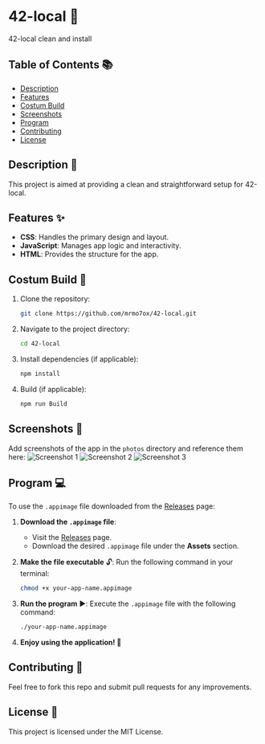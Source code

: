# 42-local 🚀

42-local clean and install

## Table of Contents 📚
- [Description](#description)
- [Features](#features)
- [Costum Build](#costum-build)
- [Screenshots](#screenshots)
- [Program](#program)
- [Contributing](#contributing)
- [License](#license)

## Description 📝
This project is aimed at providing a clean and straightforward setup for 42-local.

## Features ✨
- **CSS**: Handles the primary design and layout.
- **JavaScript**: Manages app logic and interactivity.
- **HTML**: Provides the structure for the app.

## Costum Build 🔧
1. Clone the repository:
   ```bash
   git clone https://github.com/mrmo7ox/42-local.git
   ```
2. Navigate to the project directory:
   ```bash
   cd 42-local
   ```
3. Install dependencies (if applicable):
   ```bash
   npm install
   ```
4. Build (if applicable):
   ```bash
   npm run Build
   ```

## Screenshots 📸
Add screenshots of the app in the `photos` directory and reference them here:
![Screenshot 1](https://i.ibb.co/Qv90xPmd/Screenshot-from-2025-04-21-11-10-36.png)
![Screenshot 2](https://i.ibb.co/20MGHs4Q/Screenshot-from-2025-04-21-11-10-46.png)
![Screenshot 3](https://i.ibb.co/YFSY4xx6/Screenshot-from-2025-04-21-11-10-54.png)

## Program 💻
To use the `.appimage` file downloaded from the [Releases](https://github.com/mrmo7ox/42-local/releases) page:

1. **Download the `.appimage` file**:
   - Visit the [Releases](https://github.com/mrmo7ox/42-local/releases) page.
   - Download the desired `.appimage` file under the **Assets** section.

2. **Make the file executable** 🔓:
   Run the following command in your terminal:
   ```bash
   chmod +x your-app-name.appimage
   ```

3. **Run the program** ▶️:
   Execute the `.appimage` file with the following command:
   ```bash
   ./your-app-name.appimage
   ```

4. **Enjoy using the application! 🎉**

## Contributing 🤝
Feel free to fork this repo and submit pull requests for any improvements.

## License 📜
This project is licensed under the MIT License.
